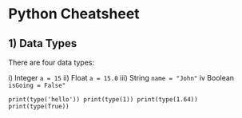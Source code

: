 # Python Cheatsheet

## 1) Data Types
There are four data types:

i) Integer
`a = 15`
ii) Float
`a = 15.0`
iii) String
`name = "John"`
iv Boolean
`isGoing = False"`

`
print(type('hello'))
print(type(1))
print(type(1.64))
print(type(True))
`
